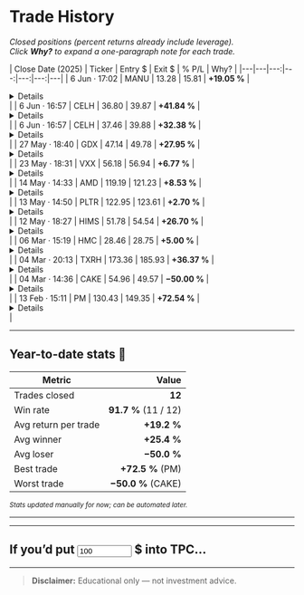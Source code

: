 # Trade History  

*Closed positions (percent returns already include leverage).  
Click **Why?** to expand a one-paragraph note for each trade.*

| Close&nbsp;Date&nbsp;(2025) | Ticker | Entry \$ | Exit \$ | % P/L |  Why?  |
|---|---|---:|---:|---:|---:|---|
| 6 Jun · 17:02 | MANU | 13.28 | 15.81 | **+19.05 %** | <details>United dipped ~18 % after the Europa League loss. Looked unjustified given ongoing cost-cuts and the brand’s global pull. Bought the knee-jerk sell-off; pop back to fair value delivered the gain.</details> |
| 6 Jun · 16:57 | CELH | 36.80 | 39.87 | **+41.84 %** | <details>Celsius flipped from unprofitable to profitable; shelves near me never stayed stocked. New Alani Energy acquisition widens shelf space. Bought the growth + profitability inflection.</details> |
| 6 Jun · 16:57 | CELH | 37.46 | 39.88 | **+32.38 %** | <details>Second tranche one tick higher after confirmation of momentum. Same thesis as above.</details> |
| 27 May · 18:40 | GDX | 47.14 | 49.78 | **+27.95 %** | <details>Portfolio hedge: Aussie / US gold miners ETF as a low-beta ballast during USD wobble. Macro tailwind + leverage produced the quick pop.</details> |
| 23 May · 18:31 | VXX | 56.18 | 56.94 | **+6.77 %** | <details>Short swing on volatility headline-spike (Trump tariff chatter on Europe). Grabbed the fade once tweet-risk cooled.</details> |
| 14 May · 14:33 | AMD | 119.19 | 121.23 | **+8.53 %** | <details>AI mania sympathy play versus NVDA. Tight risk, took the chart breakout and booked quick profit.</details> |
| 13 May · 14:50 | PLTR | 122.95 | 123.61 | **+2.70 %** | <details>Same AI theme; realised it fit better as swing than core hold—took green and moved on.</details> |
| 12 May · 18:27 | HIMS | 51.78 | 54.54 | **+26.70 %** | <details>High-growth DTC health brand; cosmetics/health TAM echo of my EL thesis. Rode earnings-day strength.</details> |
| 06 Mar · 15:19 | HMC | 28.46 | 28.75 | **+5.00 %** | <details>Trump inauguration speech lumped Honda in “big three” US makers. Snatched the headline dip; sold next day.</details> |
| 04 Mar · 20:13 | TXRH | 173.36 | 185.93 | **+36.37 %** | <details>Earnings play: solid cash-flow restaurant brand, beat on comps. Rode post-print momentum.</details> |
| 04 Mar · 14:36 | CAKE | 54.96 | 49.57 | **−50.00 %** | <details>Earnings thesis mirrored TXRH but went the other way—traffic slowdown + wage pressure. Cut at predetermined max loss.</details> |
| 13 Feb · 15:11 | PM | 130.43 | 149.35 | **+72.54 %** | <details>Bet on strong earnings driven by ZYN/modern-oral growth. Re-rating + solid volume guidance delivered outsized move.</details> |

---

## Year-to-date stats 🧮  

| Metric | Value |
|---|---:|
| Trades closed | **12** |
| Win rate | **91.7 %** (11 / 12) |
| Avg return per trade | **+19.2 %** |
| Avg winner | **+25.4 %** |
| Avg loser | **−50.0 %** |
| Best trade | **+72.5 %** (PM) |
| Worst trade | **−50.0 %** (CAKE) |

<small>*Stats updated manually for now; can be automated later.*</small>

---
<!-- === ROI Calculator & Comparison ============================== -->
<hr>
<h2>If you’d put <input id="startAmt" type="number" value="100" min="1" style="width:6rem"> $ into TPC…</h2>
<div id="roiChart"></div>

<script src="https://cdn.plot.ly/plotly-2.32.0.min.js"></script>
<script>
(async ()=>{
  const startInput = document.getElementById('startAmt');
  const hist = await fetch('/data/history.json').then(r=>r.json());

  // sort oldest->newest for compounding
  hist.sort((a,b)=> new Date(a.date) - new Date(b.date));

  // helper to build the two curves
  function buildSeries(initial){
    const tpcX = [], tpcY = [];
    let bal = initial, lastDate = new Date(hist[0].date);

    hist.forEach(tr=>{
      const d = new Date(tr.date);
      // add passive points between trades (for smooth plot)
      tpcX.push(d); tpcY.push(bal *= (1 + tr.plPc/100));
      lastDate = d;
    });

    // S&P curve: monthly 0.64 % from first trade to last trade
    const spxX = [], spxY = [];
    let spBal = initial, cur = new Date(hist[0].date);
    while (cur <= lastDate){
      spxX.push(new Date(cur)); spxY.push(spBal);
      spBal *= 1.0064;                 // ≈ 8 % p.a.
      cur.setMonth(cur.getMonth()+1);
    }
    return {tpcX,tpcY,spxX,spxY};
  }

  function draw(){
    const initial = parseFloat(startInput.value||100);
    const {tpcX,tpcY,spxX,spxY} = buildSeries(initial);

    Plotly.newPlot('roiChart',[
      {x:tpcX,y:tpcY,type:'scatter',mode:'lines+markers',
       name:`TPC realised P/L`,line:{dash:'solid'}},
      {x:spxX,y:spxY,type:'scatter',mode:'lines',
       name:`S&P (8 % p.a.)`,line:{dash:'dot'}}
    ],{
      paper_bgcolor:'#0d1117',plot_bgcolor:'#0d1117',
      font:{color:'#c9d1d9'},margin:{t:20},legend:{x:0,y:1},
      yaxis:{title:'Portfolio value ($)'}
    },{responsive:true});
  }

  // initial draw + live update on amount change
  draw();  startInput.addEventListener('input',draw);
})();
</script>
<!-- ============================================================= -->

---

> **Disclaimer:** Educational only — not investment advice.
